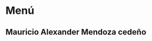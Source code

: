 <!DOCTYPE html>
<html lang="en">
<head>
    <meta charset="UTF-8">
    <meta http-equiv="X-UA-Compatible" content="IE-edge">
    <meta name = "viewport" content="width=device-width, initial-scale=1.0">
    <title>pito</title>
    <link rel="stylesheet" href="styles.css" type="text/css">
</head>
<body background="photo-1663970206579-c157cba7edda.jpg">
   <div class="b1">
     <div class="b2">
        <div class="b3">
            <h1>Menú</h1>
        </div>
     </div>
   </div>
   <div class="b4">
    <h2>Mauricio Alexander Mendoza cedeño</h2>
</body>
</html>
